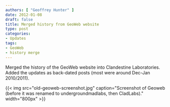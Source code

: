 ```yaml
---
authors: [ "Geoffrey Hunter" ]
date: 2012-01-08
draft: false
title: Merged history from GeoWeb website
type: post
categories:
- Updates
tags:
- GeoWeb
- history merge
---
```


Merged the history of the GeoWeb website into Clandestine Laboratories. Added the updates as back-dated posts (most were around Dec-Jan 2010/2011).

{{< img src="old-geoweb-screenshot.jpg" caption="Screenshot of Geoweb (before it was renamed to undergroundmadlabs, then CladLabs)."  width="800px" >}}
